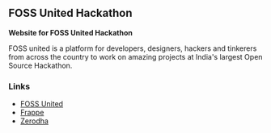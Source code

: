 ## FOSS United Hackathon

**Website for FOSS United Hackathon**

FOSS united is a platform for developers, designers, hackers and tinkerers from across the country to work on amazing projects at India's largest Open Source Hackathon.

### Links
- [FOSS United](https://fossunited.org)
- [Frappe](https://frappe.io)
- [Zerodha](https://zerodha.tech)


